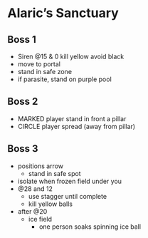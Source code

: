 # Alaric’s Sanctuary

## Boss 1
- Siren @15 & 0 kill yellow avoid black
- move to portal
- stand in safe zone
- if parasite, stand on purple pool

## Boss 2
- MARKED player stand in front a pillar
- CIRCLE player spread (away from pillar)

## Boss 3
- positions arrow
  - stand in safe spot
- isolate when frozen field under you
- @28 and 12
  - use stagger until complete
  - kill yellow balls
- after @20
  - ice field
    - one person soaks spinning ice ball
